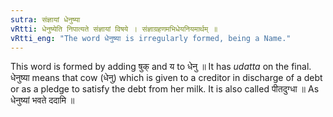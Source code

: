 ```yaml
---
sutra: संज्ञायां धेनुष्या
vRtti: धेनुष्येति निपात्यते संज्ञायां विषये । संज्ञाग्रहणमभिधेयनियमार्थम् ॥
vRtti_eng: "The word धेनुष्या is irregularly formed, being a Name."
---
```

This word is formed by adding षुक् and य to धेनु ॥ It has _udatta_ on the final. धेनुष्या means that cow (धेनु) which is given to a creditor in discharge of a debt or as a pledge to satisfy the debt from her milk. It is also called पीतदुग्धा ॥ As धेनुष्यां भवते ददामि ॥
